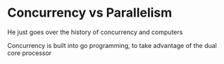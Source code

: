 # Concurrency vs Parallelism

He just goes over the history of concurrency and computers

Concurrency is built into go programming, to take advantage of the dual core processor